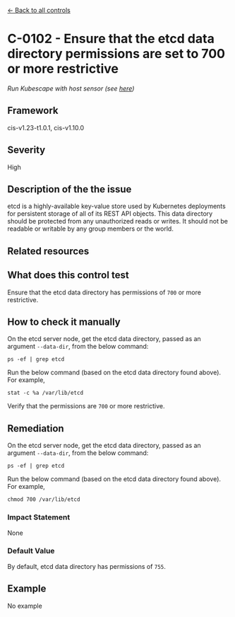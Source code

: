 [← Back to all controls](index.md)


# C-0102 - Ensure that the etcd data directory permissions are set to 700 or more restrictive

_Run Kubescape with host sensor (see [here](../../components/host-sensor))_

## Framework

cis-v1.23-t1.0.1, cis-v1.10.0

## Severity

High

## Description of the the issue

etcd is a highly-available key-value store used by Kubernetes deployments for persistent storage of all of its REST API objects. This data directory should be protected from any unauthorized reads or writes. It should not be readable or writable by any group members or the world.

## Related resources

## What does this control test

Ensure that the etcd data directory has permissions of `700` or more restrictive.

## How to check it manually

On the etcd server node, get the etcd data directory, passed as an argument `--data-dir`, from the below command:

```
ps -ef | grep etcd

```

 Run the below command (based on the etcd data directory found above). For example,

```
stat -c %a /var/lib/etcd

```

 Verify that the permissions are `700` or more restrictive.

## Remediation

On the etcd server node, get the etcd data directory, passed as an argument `--data-dir`, from the below command:

```
ps -ef | grep etcd

```

 Run the below command (based on the etcd data directory found above). For example,

```
chmod 700 /var/lib/etcd

```

### Impact Statement

None

### Default Value

By default, etcd data directory has permissions of `755`.

## Example

No example
